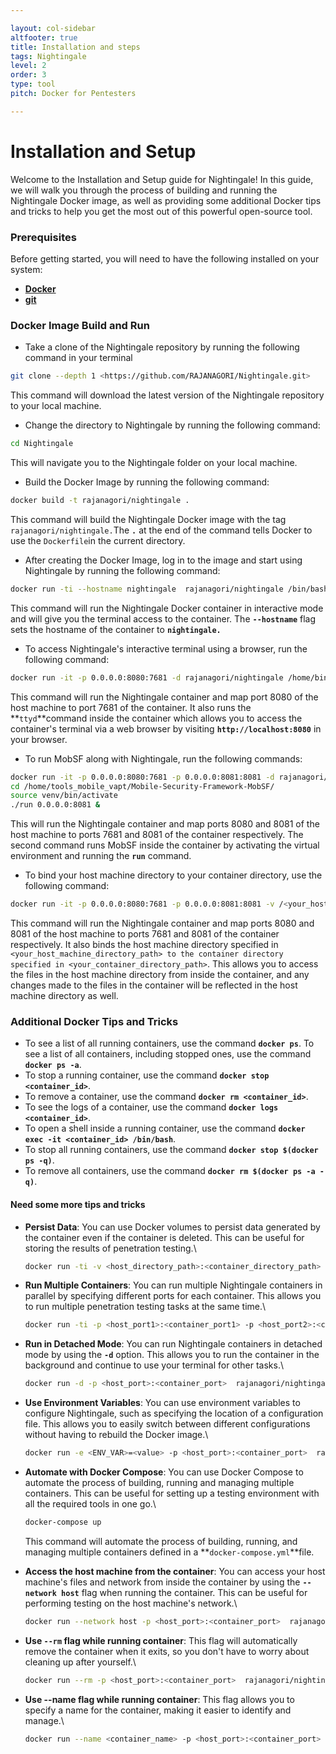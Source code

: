 ```yaml
---

layout: col-sidebar
altfooter: true
title: Installation and steps
tags: Nightingale
level: 2
order: 3
type: tool
pitch: Docker for Pentesters

---
```

# Installation and Setup

Welcome to the Installation and Setup guide for Nightingale! In this guide, we will walk you through the process of building and running the Nightingale Docker image, as well as providing some additional Docker tips and tricks to help you get the most out of this powerful open-source tool.

### **Prerequisites**

Before getting started, you will need to have the following installed on your system:

* [**Docker**](https://www.docker.com/)
* [**git**](https://git-scm.com/)

### **Docker Image Build and Run**

* Take a clone of the Nightingale repository by running the following command in your terminal

```bash
git clone --depth 1 <https://github.com/RAJANAGORI/Nightingale.git>
```

This command will download the latest version of the Nightingale repository to your local machine.

* Change the directory to Nightingale by running the following command:

```bash
cd Nightingale
```

This will navigate you to the Nightingale folder on your local machine.

* Build the Docker Image by running the following command:

```bash
docker build -t rajanagori/nightingale .
```

This command will build the Nightingale Docker image with the tag `rajanagori/nightingale.`The **`.`** at the end of the command tells Docker to use the `Dockerfile`in the current directory.

* After creating the Docker Image, log in to the image and start using Nightingale by running the following command:

```bash
docker run -ti --hostname nightingale  rajanagori/nightingale /bin/bash
```

This command will run the Nightingale Docker container in interactive mode and will give you the terminal access to the container. The **`--hostname`** flag sets the hostname of the container to **`nightingale.`**

* To access Nightingale's interactive terminal using a browser, run the following command:

```bash
docker run -it -p 0.0.0.0:8080:7681 -d rajanagori/nightingale /home/binaries/ttyd -p 7681 bash
```

This command will run the Nightingale container and map port 8080 of the host machine to port 7681 of the container. It also runs the \*\*`ttyd`\*\*command inside the container which allows you to access the container's terminal via a web browser by visiting **`http://localhost:8080`** in your browser.

* To run MobSF along with Nightingale, run the following commands:

```bash
docker run -it -p 0.0.0.0:8080:7681 -p 0.0.0.0:8081:8081 -d rajanagori/nightingale /home/binaries/ttyd -p 7681 bash
cd /home/tools_mobile_vapt/Mobile-Security-Framework-MobSF/
source venv/bin/activate
./run 0.0.0.0:8081 &
```

This will run the Nightingale container and map ports 8080 and 8081 of the host machine to ports 7681 and 8081 of the container respectively. The second command runs MobSF inside the container by activating the virtual environment and running the **`run`** command.

* To bind your host machine directory to your container directory, use the following command:

```bash
docker run -it -p 0.0.0.0:8080:7681 -p 0.0.0.0:8081:8081 -v /<your_host_machine_directory_path>:/<your_container_directory_path> -d rajanagori/nightingale /home/binaries/ttyd -p 7681 bash
```

This command will run the Nightingale container and map ports 8080 and 8081 of the host machine to ports 7681 and 8081 of the container respectively. It also binds the host machine directory specified in `<your_host_machine_directory_path> to the container directory specified in <your_container_directory_path>`. This allows you to access the files in the host machine directory from inside the container, and any changes made to the files in the container will be reflected in the host machine directory as well.

### **Additional Docker Tips and Tricks**

* To see a list of all running containers, use the command **`docker ps`**. To see a list of all containers, including stopped ones, use the command **`docker ps -a`**.
* To stop a running container, use the command **`docker stop <container_id>`**.
* To remove a container, use the command **`docker rm <container_id>`**.
* To see the logs of a container, use the command **`docker logs <container_id>`**.
* To open a shell inside a running container, use the command **`docker exec -it <container_id> /bin/bash`**.
* To stop all running containers, use the command **`docker stop $(docker ps -q)`**.
* To remove all containers, use the command **`docker rm $(docker ps -a -q)`**.

#### Need some more tips and tricks

*   **Persist Data**: You can use Docker volumes to persist data generated by the container even if the container is deleted. This can be useful for storing the results of penetration testing.\


    ```bash
    docker run -ti -v <host_directory_path>:<container_directory_path> rajanagori/nightingale /bin/bash
    ```
*   **Run Multiple Containers**: You can run multiple Nightingale containers in parallel by specifying different ports for each container. This allows you to run multiple penetration testing tasks at the same time.\


    ```bash
    docker run -ti -p <host_port1>:<container_port1> -p <host_port2>:<container_port2>  rajanagori/nightingale /bin/bash
    ```
*   **Run in Detached Mode**: You can run Nightingale containers in detached mode by using the **`-d`** option. This allows you to run the container in the background and continue to use your terminal for other tasks.\


    ```bash
    docker run -d -p <host_port>:<container_port>  rajanagori/nightingale /bin/bash
    ```
*   **Use Environment Variables**: You can use environment variables to configure Nightingale, such as specifying the location of a configuration file. This allows you to easily switch between different configurations without having to rebuild the Docker image.\


    ```bash
    docker run -e <ENV_VAR>=<value> -p <host_port>:<container_port>  rajanagori/nightingale /bin/bash
    ```
*   **Automate with Docker Compose**: You can use Docker Compose to automate the process of building, running and managing multiple containers. This can be useful for setting up a testing environment with all the required tools in one go.\


    ```bash
    docker-compose up
    ```

    This command will automate the process of building, running, and managing multiple containers defined in a \*\*`docker-compose.yml`\*\*file.&#x20;
*   **Access the host machine from the container**: You can access your host machine's files and network from inside the container by using the **`--network host`** flag when running the container. This can be useful for performing testing on the host machine's network.\


    ```bash
    docker run --network host -p <host_port>:<container_port>  rajanagori/nightingale /bin/bash
    ```
*   **Use `--rm` flag while running container**: This flag will automatically remove the container when it exits, so you don't have to worry about cleaning up after yourself.\


    ```bash
    docker run --rm -p <host_port>:<container_port>  rajanagori/nightingale /bin/bash
    ```
*   **Use --name flag while running container**: This flag allows you to specify a name for the container, making it easier to identify and manage.\


    ```bash
    docker run --name <container_name> -p <host_port>:<container_port>  rajanagori/nightingale /bin/bash
    ```